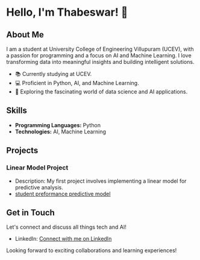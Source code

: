 # Hello, I'm Thabeswar! 👋

## About Me

I am a student at University College of Engineering Villupuram (UCEV), with a passion for programming and a focus on AI and Machine Learning. I love transforming data into meaningful insights and building intelligent solutions.

- 📚 Currently studying at UCEV.
- 💻 Proficient in Python, AI, and Machine Learning.
- 🚀 Exploring the fascinating world of data science and AI applications.

## Skills

- **Programming Languages:** Python
- **Technologies:** AI, Machine Learning

## Projects

### Linear Model Project
- Description: My first project involves implementing a linear model for predictive analysis.
- [student preformance predictive model](https://github.com/Thabeswar/machine-Learning.git)

## Get in Touch

Let's connect and discuss all things tech and AI!

- LinkedIn: [Connect with me on LinkedIn](https://www.linkedin.com/in/thabes28)

Looking forward to exciting collaborations and learning experiences!
